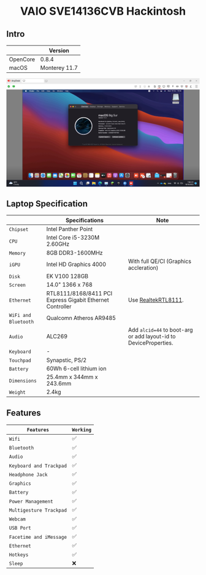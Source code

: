 # <div align="center">VAIO SVE14136CVB Hackintosh</div> 

## Intro

| | Version |
|-|---------|
| OpenCore | 0.8.4 |
| macOS | Monterey 11.7 |

![Screenshot](ScreenShot.png)

## Laptop Specification

|                     | Specifications| Note |
| ---------------------------- | ---------------------- |------------------|
| ``Chipset``| Intel Panther Point |   |
| ``CPU``| Intel Core i5-3230M 2.60GHz |  |
| ``Memory``| 8GB DDR3-1600MHz |  |
| ``iGPU``| Intel HD Graphics 4000 | With full QE/CI (Graphics accleration) |
| ``Disk``| EK V100 128GB |  |
| ``Screen``| 14.0" 1366 x 768 |    |
| ``Ethernet``| RTL8111/8168/8411 PCI Express Gigabit Ethernet Controller | Use [RealtekRTL8111](https://github.com/Mieze/RTL8111_driver_for_OS_X/releases). |
| ``WiFi and Bluetooth``| Qualcomn Atheros AR9485 |  | 
| ``Audio``| ALC269 | Add `alcid=44` to boot-arg or add layout-id to DeviceProperties. |
| ``Keyboard``| - |  |
| ``Touchpad``| Synapstic, PS/2 |  |
| ``Battery``| 60Wh 6-cell lithium ion | |
| ``Dimensions``| 25.4mm x 344mm x 243.6mm |     |
| ``Weight``| 2.4kg |     |

## Features

| ``Features``|``Working``| 
|-------------|-----------|
| ``Wifi``|✅|
| ``Bluetooth``|✅|
| ``Audio``|✅|
| ``Keyboard and Trackpad``|✅|
| ``Headphone Jack``|✅|
| ``Graphics``|✅|
| ``Battery``|✅|
| ``Power Management``|✅|
| ``Multigesture Trackpad``|✅|                                                                          
| ``Webcam``|✅|
| ``USB Port``|✅|
| ``Facetime and iMessage``|✅|
| ``Ethernet``|✅|
| ``Hotkeys``|✅|
| ``Sleep``|❌|

